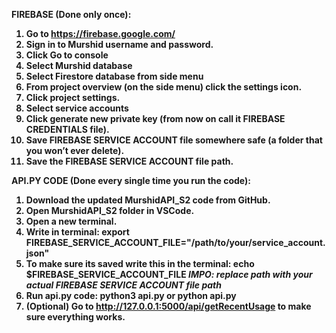 <b>FIREBASE (Done only once):<b>

1. Go to https://firebase.google.com/
2. Sign in to Murshid username and password. 
3. Click Go to console
4. Select Murshid database
5. Select Firestore database from side menu
6. From project overview (on the side menu) click the settings icon.
7. Click project settings. 
8. Select service accounts 
9. Click generate new private key (from now on call it FIREBASE CREDENTIALS file). 
10. Save FIREBASE SERVICE ACCOUNT file somewhere safe (a folder that you won’t ever delete). 
11. Save the FIREBASE SERVICE ACCOUNT  file path.


<b>API.PY CODE (Done every single time you run the code):<b>

1. Download the updated MurshidAPI_S2 code from GitHub. 
2. Open MurshidAPI_S2 folder in VSCode. 
3. Open a new terminal. 
4. Write in terminal: export FIREBASE_SERVICE_ACCOUNT_FILE="/path/to/your/service_account.json"  
5. To make sure its saved write this in the terminal: echo $FIREBASE_SERVICE_ACCOUNT_FILE ***IMPO: replace path with your actual FIREBASE SERVICE ACCOUNT file path***
6. Run api.py code: python3 api.py or python api.py
7. (Optional) Go to http://127.0.0.1:5000/api/getRecentUsage to make sure everything works. 
